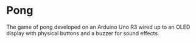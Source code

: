 # Pong
The game of pong developed on an Arduino Uno R3 wired up to an OLED display with physical buttons and a buzzer for sound effects.
